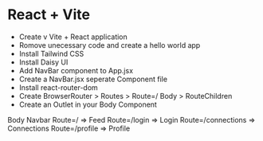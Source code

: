 # React + Vite

- Create v Vite + React application 
- Romove unecessary code and create a hello world app
- Install Tailwind CSS
- Install Daisy UI
- Add NavBar component to App.jsx
- Create a NavBar.jsx seperate Component file 
- Install react-router-dom
- Create BrowserRouter > Routes > Route=/ Body > RouteChildren 
- Create an Outlet in your Body Component



Body
    Navbar
    Route=/ => Feed
    Route=/login => Login
    Route=/connections => Connections
    Route=/profile => Profile
